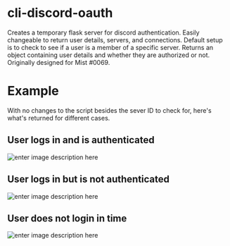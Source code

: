 # cli-discord-oauth

Creates a temporary flask server for discord authentication. Easily changeable to return user details, servers, and connections. Default setup is to check to see if a user is a member of a specific server. Returns an object containing user details and whether they are authorized or not. Originally designed for Mist #0069.
# Example

With no changes to the script besides the sever ID to check for, here's what's returned for different cases.

## User logs in and is authenticated

![enter image description here](https://i.gyazo.com/5a08a192743d003979af762ffe9922c9.png)

## User logs in but is not authenticated

![enter image description here](https://i.gyazo.com/67be89bdc4678b685293eb360aee4a6f.png)

## User does not login in time

![enter image description here](https://i.gyazo.com/b55c61d6122899f44b960f181947fb10.png)

